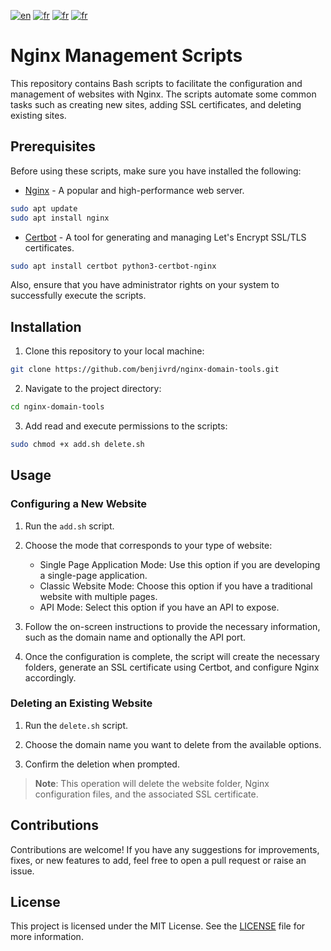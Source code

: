 [![en](https://img.shields.io/badge/lang-en-red.svg?color=blue&style=for-the-badge)](https://github.com/benjivrd/nginx-domain-tools/blob/main/README.md)
[![fr](https://img.shields.io/badge/lang-fr-blue.svg?color=red&style=for-the-badge)](https://github.com/benjivrd/nginx-domain-tools/blob/main/README-FR.md)
[![fr](https://img.shields.io/github/commit-activity/w/benjivrd/nginx-domain-tools?color=yellow&style=for-the-badge)](https://img.shields.io/github/downloads/benjivrd/nginx-domain-tools/total)
[![fr](https://img.shields.io/github/downloads/benjivrd/nginx-domain-tools/total?color=green&style=for-the-badge)](https://img.shields.io/github/downloads/benjivrd/nginx-domain-tools/total)

# Nginx Management Scripts

This repository contains Bash scripts to facilitate the configuration and management of websites with Nginx. The scripts automate some common tasks such as creating new sites, adding SSL certificates, and deleting existing sites.

## Prerequisites

Before using these scripts, make sure you have installed the following:

- [Nginx](https://nginx.org/) - A popular and high-performance web server.
```bash
sudo apt update
sudo apt install nginx
```
- [Certbot](https://certbot.eff.org/) - A tool for generating and managing Let's Encrypt SSL/TLS certificates.
```bash
sudo apt install certbot python3-certbot-nginx
```

Also, ensure that you have administrator rights on your system to successfully execute the scripts.

## Installation

1. Clone this repository to your local machine:

```bash
git clone https://github.com/benjivrd/nginx-domain-tools.git
```
2. Navigate to the project directory:

```bash
cd nginx-domain-tools
```
3. Add read and execute permissions to the scripts:

```bash
sudo chmod +x add.sh delete.sh
```
## Usage

### Configuring a New Website

1. Run the `add.sh` script.

2. Choose the mode that corresponds to your type of website:
   - Single Page Application Mode: Use this option if you are developing a single-page application.
   - Classic Website Mode: Choose this option if you have a traditional website with multiple pages.
   - API Mode: Select this option if you have an API to expose.

3. Follow the on-screen instructions to provide the necessary information, such as the domain name and optionally the API port.

4. Once the configuration is complete, the script will create the necessary folders, generate an SSL certificate using Certbot, and configure Nginx accordingly.

### Deleting an Existing Website

1. Run the `delete.sh` script.

2. Choose the domain name you want to delete from the available options.

3. Confirm the deletion when prompted.

> **Note**: This operation will delete the website folder, Nginx configuration files, and the associated SSL certificate.

## Contributions

Contributions are welcome! If you have any suggestions for improvements, fixes, or new features to add, feel free to open a pull request or raise an issue.

## License

This project is licensed under the MIT License. See the [LICENSE](LICENSE) file for more information.
